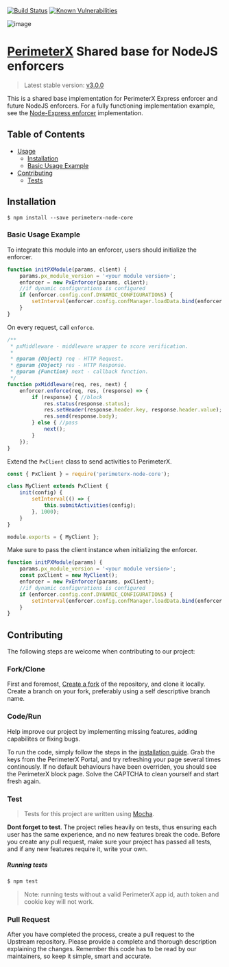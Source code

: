 [![Build Status](https://travis-ci.org/PerimeterX/perimeterx-node-core.svg?branch=master)](https://travis-ci.org/PerimeterX/perimeterx-node-core)
[![Known Vulnerabilities](https://snyk.io/test/github/PerimeterX/perimeterx-node-core/badge.svg?targetFile=package.json)](https://snyk.io/test/github/PerimeterX/perimeterx-node-core?targetFile=package.json)

![image](https://storage.googleapis.com/perimeterx-logos/primary_logo_red_cropped.png)

[PerimeterX](http://www.perimeterx.com) Shared base for NodeJS enforcers
=============================================================

> Latest stable version: [v3.0.0](https://www.npmjs.com/package/perimeterx-node-core)

This is a shared base implementation for PerimeterX Express enforcer and future NodeJS enforcers. For a fully functioning implementation example, see the [Node-Express enforcer](https://github.com/PerimeterX/perimeterx-node-express/) implementation.

Table of Contents
-----------------

- [Usage](#usage)
    * [Installation](#installation)
    *  [Basic Usage Example](#basic-usage)
- [Contributing](#contributing)
    *  [Tests](#tests)

<a name="Usage"></a>

<a name="installation"></a> Installation
----------------------------------------

`$ npm install --save perimeterx-node-core`

### <a name="basic-usage"></a> Basic Usage Example
To integrate this module into an enforcer, users should initialize the enforcer.
```javascript
function initPXModule(params, client) {
    params.px_module_version = '<your module version>';
    enforcer = new PxEnforcer(params, client);
    //if dynamic configurations is configured
    if (enforcer.config.conf.DYNAMIC_CONFIGURATIONS) {
        setInterval(enforcer.config.confManager.loadData.bind(enforcer.config.confManager), enforcer.config.conf.CONFIGURATION_LOAD_INTERVAL);
    }
}
```

On every request, call `enforce`.
```javascript
/**
 * pxMiddleware - middleware wrapper to score verification.
 *
 * @param {Object} req - HTTP Request.
 * @param {Object} res - HTTP Response.
 * @param {Function} next - callback function.
 */
function pxMiddleware(req, res, next) {
    enforcer.enforce(req, res, (response) => {
        if (response) { //block
            res.status(response.status);
            res.setHeader(response.header.key, response.header.value);
            res.send(response.body);
        } else { //pass
            next();
        }
    });
}
```

Extend the `PxClient` class to send activities to PerimeterX.
```javascript
const { PxClient } = require('perimeterx-node-core');

class MyClient extends PxClient {
    init(config) {
        setInterval(() => {
            this.submitActivities(config);
        }, 1000);
    }
}

module.exports = { MyClient };
```

Make sure to pass the client instance when initializing the enforcer.
```javascript
function initPXModule(params) {
    params.px_module_version = '<your module version>';
    const pxClient = new MyClient();
    enforcer = new PxEnforcer(params, pxClient);
    //if dynamic configurations is configured
    if (enforcer.config.conf.DYNAMIC_CONFIGURATIONS) {
        setInterval(enforcer.config.confManager.loadData.bind(enforcer.config.confManager), enforcer.config.conf.CONFIGURATION_LOAD_INTERVAL);
    }
}
```

<a name="contributing"></a> Contributing
----------------------------------------

The following steps are welcome when contributing to our project:
### Fork/Clone
First and foremost, [Create a fork](https://guides.github.com/activities/forking/) of the repository, and clone it locally.
Create a branch on your fork, preferably using a self descriptive branch name.

### Code/Run
Help improve our project by implementing missing features, adding capabilites or fixing bugs.

To run the code, simply follow the steps in the [installation guide](#installation). Grab the keys from the PerimeterX Portal, and try refreshing your page several times continously. If no default behaviours have been overriden, you should see the PerimeterX block page. Solve the CAPTCHA to clean yourself and start fresh again.

### Test
> Tests for this project are written using [Mocha](https://mochajs.org/).

**Dont forget to test**. The project relies heavily on tests, thus ensuring each user has the same experience, and no new features break the code.
Before you create any pull request, make sure your project has passed all tests, and if any new features require it, write your own.


##### <a name="tests"></a> Running tests

```bash
$ npm test
```

> Note: running tests without a valid PerimeterX app id, auth token and
> cookie key will not work.

### Pull Request
After you have completed the process, create a pull request to the Upstream repository. Please provide a complete and thorough description explaining the changes. Remember this code has to be read by our maintainers, so keep it simple, smart and accurate.

